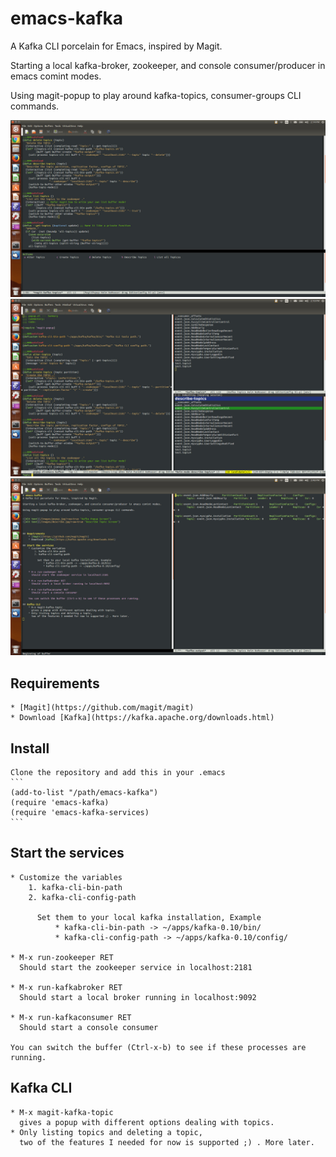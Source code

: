 # emacs-kafka
A Kafka CLI porcelain for Emacs, inspired by Magit.

Starting a local kafka-broker, zookeeper, and console consumer/producer in emacs comint modes.

Using magit-popup to play around kafka-topics, consumer-groups CLI commands.


![Alt text](/images/popup.jpg?raw=true "Kafka Popup Screen")
![Alt text](/images/describe.jpg?raw=true "Describe Topic Screen")
![Alt text](/images/kafka-mode.jpg?raw=true "Kafka Mode Screen")


## Requirements
	* [Magit](https://github.com/magit/magit)
	* Download [Kafka](https://kafka.apache.org/downloads.html)

## Install
    Clone the repository and add this in your .emacs
	```
	(add-to-list "/path/emacs-kafka")
	(require 'emacs-kafka)
	(require 'emacs-kafka-services)
	```

## Start the services
	* Customize the variables
		1. kafka-cli-bin-path
		2. kafka-cli-config-path

		  Set them to your local kafka installation, Example
			  * kafka-cli-bin-path -> ~/apps/kafka-0.10/bin/
			  * kafka-cli-config-path -> ~/apps/kafka-0.10/config/

	* M-x run-zookeeper RET
	  Should start the zookeeper service in localhost:2181

	* M-x run-kafkabroker RET
	  Should start a local broker running in localhost:9092

	* M-x run-kafkaconsumer RET
	  Should start a console consumer

	You can switch the buffer (Ctrl-x-b) to see if these processes are running.

## Kafka CLI
	* M-x magit-kafka-topic
	  gives a popup with different options dealing with topics.
	* Only listing topics and deleting a topic,
	  two of the features I needed for now is supported ;) . More later.
